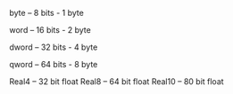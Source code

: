 byte – 8 bits - 1 byte

word – 16 bits - 2 byte

dword – 32 bits - 4 byte

qword – 64 bits - 8 byte

Real4 – 32 bit float
Real8 – 64 bit float
Real10 – 80 bit float
